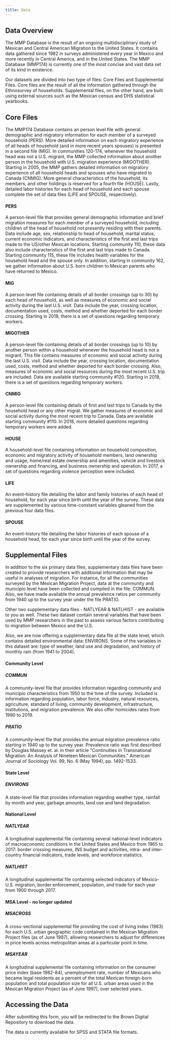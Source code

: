 ```yaml
---
title: Data
---
```

## Data Overview

The MMP Database is the result of an ongoing multidisciplinary study of Mexican and Central American Migration to the United States. It contains data gathered since 1982 in surveys administered every year in Mexico and more recently in Central America, and in the United States. The MMP Database (MMP174) is currently one of the most concise and vast data set of its kind in existence. 

Our datasets are divided into two type of files: Core Files and Supplemental Files. Core files are the result of all the information gathered through the Ethnosurvey of households. Supplemental files, on the other hand, are built using external sources such as the Mexican census and DHS statistical yearbooks.

## Core Files

The MMP174 Database contains an person level file with general demographic and migratory information for each member of a surveyed household (PERS). More detailed information on each migratory experience of all heads of household (and in more recent years spouses) is presented in a second file (MIG). In communities 120-174, whenever the household head was not a U.S. migrant, the MMP collected information about another person in the household with U.S. migration experience (MIGOTHER). Starting in 2005, the MMP gathers detailed information on migratory experience of all household heads and spouses who have migrated to  Canada (CNMIG). More general characteristics of the household, its members, and other holdings is reserved for a fourth file (HOUSE). Lastly, detailed labor histories for each head of household and each spouse complete the set of data files (LIFE and SPOUSE, respectively).

#### PERS

A person-level file that provides general demographic information and brief migration measures for each member of a surveyed household, including children of the head of household not presently residing with their parents. Data include age, sex, relationship to head of household, marital status, current economic indicators, and characteristics of the first and last trips made to the US/other Mexican locations. Starting community 110, these data also include characteristics of the first and last trips made to Canada. Starting community 115, these file includes health variables for the household head and the spouse only. In addition, starting in community 162, we gather information about U.S. born children to Mexican parents who have returned to Mexico.

#### MIG

A person-level file containing details of all border crossings (up to 30) by each head of household, as well as measures of economic and social activity during the last U.S. visit. Data include the year, crossing location, documentation used, costs, method and whether deported for each border crossing. Starting in 2018, there is a set of questions regarding temporary workers.

#### MIGOTHER

A person-level file containing details of all border crossings (up to 10) by another person within a household whenever the household head is not a migrant. This file contains measures of economic and social activity during the last U.S. visit. Data include the year, crossing location, documentation used, costs, method and whether deported for each border crossing. Also, measures of economic and social resources during the most recent U.S. trip are included. Data are available starting community #120. Starting in 2018, there is a set of questions regarding temporary workers.

#### CNMIG

A person-level file containing details of first and last trips to Canada by the household head or any other migrat. We gather measures of economic and social activity during the most recent trip to Canada. Data are available starting community #110. In 2018, more detailed questions regarding temporary workers were added.

#### HOUSE

A household-level file containing information on household composition, economic and migratory activity of household members, land ownership and usage, home/real estate ownership and amenities, vehicle and livestock ownership and financing, and business ownership and operation. In 2017, a set of questions regarding violence perception were included.

#### LIFE

An event-history file detailing the labor and family histories of each head of household, for each year since birth until the year of the survey. These data are supplemented by various time-constant variables gleaned from the previous four data files.

#### SPOUSE

An event-history file detailing the labor histories of each spouse of a household head, for each year since birth until the year of the survey.

## Supplemental Files

In addition to the six primary data files, supplementary data files have been created to provide researchers with additional information that may be useful in analyses of migration. For instance, for all the communities surveyed by the Mexican Migration Project, data at the community and municipio level have been collected and compiled in the file: COMMUN. Also, we have made available the annual prevalence ratios per community from 1940 up to the survey year under the file PRATIO.

Other two supplementary data files - NATLYEAR & NATLHIST - are available to you as well. These two dataset contain several variables that have been used by MMP researchers in the past to assess various factors contributing to migration between Mexico and the U.S.

Also, we are now offering a supplementary data file at the state level, which contains detailed environmental data: ENVIRONS. Some of the variables in this dataset are: type of weather, land use and degradation, and history of monthly rain (from 1941 to 2004).

#### Community Level

##### COMMUN

A community-level file that provides information regarding community and municipio characteristics from 1950 to the time of the survey. Included is information regarding population, labor force, industry, natural resources, agriculture, standard of living, community development, infrastructure, institutions, and migration prevalence. We also offer homicides rates from 1990 to 2019.

##### PRATIO

A community-level file that provides the annual migration prevalence ratio starting in 1940 up to the survey year. Prevalence ratio was first described by Douglas Massey et. al. in their article "Continuities in Transnational Migration: An Analysis of Nineteen Mexican Communities." American Journal of Sociology Vol. 99, No. 6 (May 1994), pp. 1492-1533.

#### State Level

##### ENVIRONS

A state-level file that provides information regarding weather type, rainfall by month and year, garbage amounts, land use and land degradation.

#### National Level

##### NATLYEAR

A longitudinal supplemental file containing several national-level indicators of macroeconomic conditions in the United States and Mexico from 1965 to 2017: border crossing measures, INS budget and activities, intra- and inter-country financial indicators, trade levels, and workforce statistics.

##### NATLHIST

A longitudinal supplemental file containing selected indicators of Mexico-U.S. migration, border enforcement, population, and trade for each year from 1900 through 2017.

#### MSA Level - no longer updated

##### MSACROSS

A cross-sectional supplemental file providing the cost of living index (1983) for each U.S. urban geographic code contained in the Mexican Migration Project files (as of June 1997), allowing researchers to adjust for differences in price levels across metropolitan areas at a particular point in time.

##### MSAYEAR

A longitudinal supplemental file containing information on the consumer price index (base 1982-84), unemployment rate, number of Mexicans who became legal residents as a percent of the total Mexican foreign-born population and total population size for all U.S. urban areas used in the Mexican Migration Project (as of June 1997), over selected years.

## Accessing the Data

After submitting this form, you will be redirected to the Brown Digital Repository to download the data.

The data is currently available for SPSS and STATA file formats.
